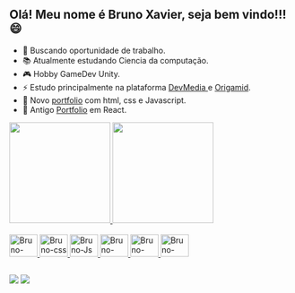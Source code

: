 ## Olá! Meu nome é Bruno Xavier, seja bem vindo!!! 😄


- 🔭 Buscando oportunidade de trabalho.
- 📚 Atualmente estudando Ciencia da computação.
- 🎮 Hobby GameDev Unity.
- ⚡ Estudo principalmente na plataforma <a href="https://www.devmedia.com.br/perfil/bruno-xavier-de-souza">DevMedia </a>e <a href="https://www.origamid.com/">Origamid</a>.
- 👀 Novo <a href="https://bruno9407.github.io/Portifolio/">portfolio</a> com html, css e Javascript.
- 👀 Antigo <a href="https://brunoxavier.vercel.app/">Portfolio</a> em React.

<div>
  <a href="https://github.com/Bruno9407">
  <img height="180em" src="https://github-readme-stats.vercel.app/api?username=Bruno9407&show_icons=true&theme=dark&include_all_commits=true&count_private=true"/>
  <img height="180em" src="https://github-readme-stats.vercel.app/api/top-langs/?username=Bruno9407&layout=compact&langs_count=16&theme=dark"/>
</div>
  
<div style="display: inline_block"></br>
  <img aling="center" alt="Bruno-html" height="40" width="50" src="https://cdn.jsdelivr.net/gh/devicons/devicon/icons/html5/html5-original-wordmark.svg"/>
  <img aling="center" alt="Bruno-css" height="40" width="50" src="https://cdn.jsdelivr.net/gh/devicons/devicon/icons/css3/css3-original-wordmark.svg"/>
  <img aling="center" alt="Bruno-Js" height="40" width="50" src="https://cdn.jsdelivr.net/gh/devicons/devicon/icons/javascript/javascript-original.svg"/>
  <img aling="center" alt="Bruno-react" height="40" width="50" src="https://cdn.jsdelivr.net/gh/devicons/devicon/icons/react/react-original-wordmark.svg"/>
  <img aling="center" alt="Bruno-react" height="40" width="50" src="https://cdn.jsdelivr.net/gh/devicons/devicon/icons/csharp/csharp-original.svg"/>
  <img aling="center" alt="Bruno-react" height="40" width="50" src="https://cdn.jsdelivr.net/gh/devicons/devicon/icons/unity/unity-original.svg"/>
</div>
  
##
<div>
  <a href="https://www.instagram.com/brunoxavier9407/" target="_blank"><img src="https://img.shields.io/badge/Instagram-E4405F?style=for-the-badge&logo=instagram&logoColor=white" target="_blank"></a>  
  <a href="https://www.linkedin.com/in/bruno-xavier-523618246/" target="_blank"><img src="https://img.shields.io/badge/linkedin-%230077B5.svg?style=for-the-badge&logo=linkedin&logoColor=white"></a>
  <!-- <a href="" target="_blank"><img src="https://img.shields.io/badge/YouTube-FF0000?style=for-the-badge&logo=youtube&logoColor=white" target="_blank"/></a> -->
</div>

<!-- ![Snake animation](https://github.com/Xavier9407/Xavier9407/blob/output/github-contribution-grid-snake.svg) ->
